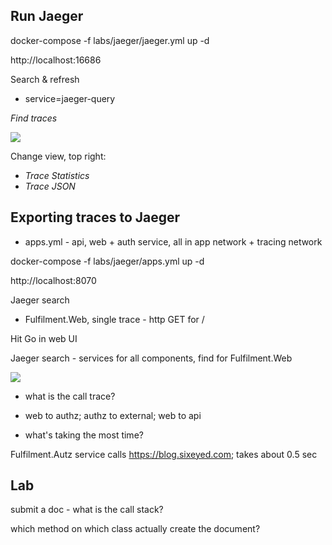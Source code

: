 

## Run Jaeger

docker-compose -f labs/jaeger/jaeger.yml up -d

http://localhost:16686

Search & refresh 

- service=jaeger-query

_Find traces_

![](../img/jaeger-query-span.png)

Change view, top right:

- _Trace Statistics_
- _Trace JSON_

## Exporting traces to Jaeger

- apps.yml - api, web + auth service, all in app network + tracing network

docker-compose -f labs/jaeger/apps.yml up -d

http://localhost:8070

Jaeger search

- Fulfilment.Web, single trace - http GET for /

Hit Go in web UI


Jaeger search - services for all components, find for Fulfilment.Web

![](../img/jaeger-web-trace.png)

- what is the call trace?

- web to authz; authz to external; web to api
- what's taking the most time?

Fulfilment.Autz service calls https://blog.sixeyed.com; takes about 0.5 sec


## Lab

submit a doc - what is the call stack?

which method on which class actually create the document?